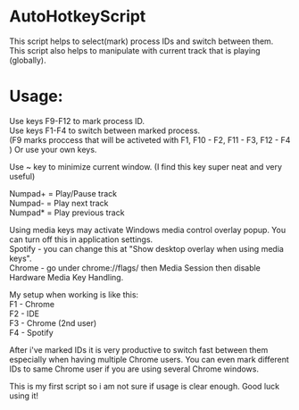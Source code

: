 # AutoHotkeyScript

This script helps to select(mark) process IDs and switch between them.  
This script also helps to manipulate with current track that is playing (globally).   

# Usage:
Use keys F9-F12 to mark process ID.  
Use keys F1-F4 to switch between marked process.  
(F9 marks proccess that will be activeted with F1, F10 - F2, F11 - F3, F12 - F4 ) Or use your own keys.  

Use ~ key to minimize current window. (I find this key super neat and very useful)  


Numpad+ = Play/Pause track  
Numpad- = Play next track  
Numpad* = Play previous track     

Using media keys may activate Windows media control overlay popup. You can turn off this in application settings.   
Spotify - you can change this at "Show desktop overlay when using media keys".  
Chrome  - go under chrome://flags/ then Media Session then disable Hardware Media Key Handling.   


My setup when working is like this:  
F1 - Chrome  
F2 - IDE  
F3 - Chrome (2nd user)  
F4 - Spotify  

After i've marked IDs it is very productive to switch fast between them especially when having multiple Chrome users. You can even mark different IDs to same Chrome user if you are using several Chrome windows.   


This is my first script so i am not sure if usage is clear enough. 
Good luck using it!  


